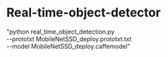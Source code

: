 # Real-time-object-detector

"python real_time_object_detection.py \
	--prototxt MobileNetSSD_deploy.prototxt.txt \
	--model MobileNetSSD_deploy.caffemodel"
